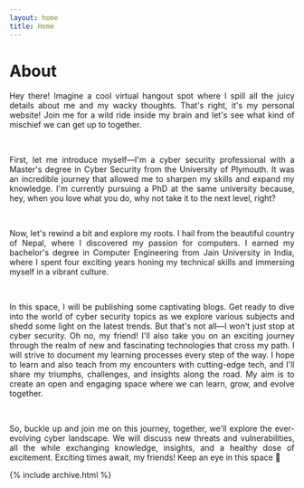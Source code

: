```yaml
---
layout: home
title: Home
---
```


# About

<div align = "justify"> 

Hey there! Imagine a cool virtual hangout spot where I spill all the juicy details about me and my wacky thoughts. That's right, it's my personal website! Join me for a wild ride inside my brain and let's see what kind of mischief we can get up to together.

</div>
<br>
<div align = "justify"> 

First, let me introduce myself—I'm a cyber security professional with a Master's degree in Cyber Security from the University of Plymouth. It was an incredible journey that allowed me to sharpen my skills and expand my knowledge. I'm currently pursuing a PhD at the same university because, hey, when you love what you do, why not take it to the next level, right?

</div>
<br>
<div align = "justify"> 

Now, let's rewind a bit and explore my roots. I hail from the beautiful country of Nepal, where I discovered my passion for computers. I earned my bachelor's degree in Computer Engineering from Jain University in India, where I spent four exciting years honing my technical skills and immersing myself in a vibrant culture.

</div>
<br>
<div align = "justify"> 

In this space, I will be publishing some captivating blogs. Get ready to dive into the world of cyber security topics as we explore various subjects and shedd some light on the latest trends. But that's not all—I won't just stop at cyber security. Oh no, my friend! I'll also take you on an exciting journey through the realm of new and fascinating technologies that cross my path. I will strive to document my learning processes every step of the way. I hope to learn and also teach from my encounters with cutting-edge tech, and I'll share my triumphs, challenges, and insights along the road. My aim is to create an open and engaging space where we can learn, grow, and evolve together.

</div>
<br>
<div align = "justify"> 

So, buckle up and join me on this journey, together, we'll explore the ever-evolving cyber landscape. We will discuss new threats and vulnerabilities, all the while exchanging knowledge, insights, and a healthy dose of excitement. Exciting times await, my friends! Keep an eye in this space :eyes:


</div>



{% include archive.html %}
